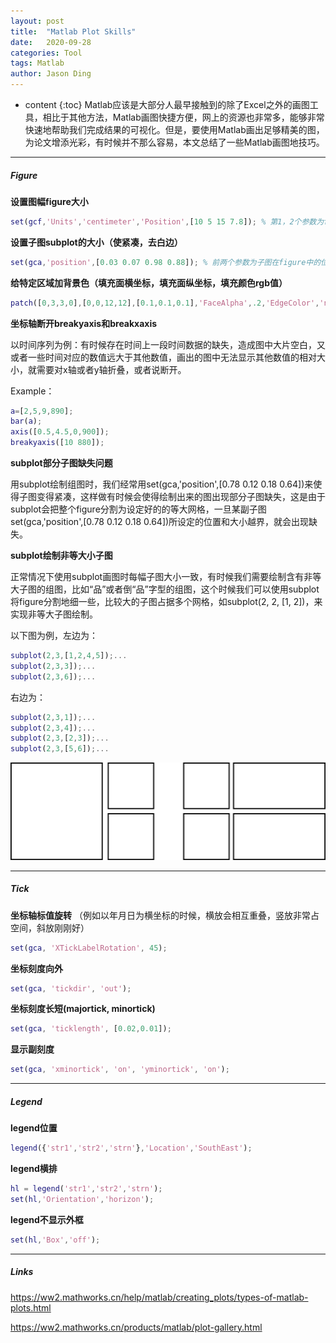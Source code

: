 ```yaml
---
layout: post
title:  "Matlab Plot Skills"
date:   2020-09-28
categories: Tool
tags: Matlab
author: Jason Ding
---
```


* content
{:toc}
Matlab应该是大部分人最早接触到的除了Excel之外的画图工具，相比于其他方法，Matlab画图快捷方便，网上的资源也非常多，能够非常快速地帮助我们完成结果的可视化。但是，要使用Matlab画出足够精美的图，为论文增添光彩，有时候并不那么容易，本文总结了一些Matlab画图地技巧。




---

##### Figure

**设置图幅figure大小**

```matlab
set(gcf,'Units','centimeter','Position',[10 5 15 7.8]); % 第1，2个参数为figure位置，第3，4个参数为figure大小
```

**设置子图subplot的大小（使紧凑，去白边）**

```matlab
set(gca,'position',[0.03 0.07 0.98 0.88]); % 前两个参数为子图在figure中的位置，第3，4个参数代表子图大小，数字代表百分比
```

**给特定区域加背景色（填充面横坐标，填充面纵坐标，填充颜色rgb值）**

```matlab
patch([0,3,3,0],[0,0,12,12],[0.1,0.1,0.1],'FaceAlpha',.2,'EdgeColor','none');
```

**坐标轴断开breakyaxis和breakxaxis**

以时间序列为例：有时候存在时间上一段时间数据的缺失，造成图中大片空白，又或者一些时间对应的数值远大于其他数值，画出的图中无法显示其他数值的相对大小，就需要对x轴或者y轴折叠，或者说断开。

Example：

```matlab
a=[2,5,9,890];
bar(a);
axis([0.5,4.5,0,900]);
breakyaxis([10 880]);
```

**subplot部分子图缺失问题**

用subplot绘制组图时，我们经常用set(gca,'position',[0.78 0.12 0.18 0.64])来使得子图变得紧凑，这样做有时候会使得绘制出来的图出现部分子图缺失，这是由于subplot会把整个figure分割为设定好的的等大网格，一旦某副子图set(gca,'position',[0.78 0.12 0.18 0.64])所设定的位置和大小越界，就会出现缺失。

**subplot绘制非等大小子图**

正常情况下使用subplot画图时每幅子图大小一致，有时候我们需要绘制含有非等大子图的组图，比如“品”或者倒“品”字型的组图，这个时候我们可以使用subplot将figure分割地细一些，比较大的子图占据多个网格，如subplot(2, 2, [1, 2])，来实现非等大子图绘制。

以下图为例，左边为：

```matlab
subplot(2,3,[1,2,4,5]);...
subplot(2,3,3]);...
subplot(2,3,6]);...
```

右边为：

```matlab
subplot(2,3,1]);...
subplot(2,3,4]);...
subplot(2,3,[2,3]);...
subplot(2,3,[5,6]);...
```



![](https://raw.githubusercontent.com/Sardingfish/Sardingfish.github.io/master/image/Others/subplot.png)

---

##### **Tick**

**坐标轴标值旋转** （例如以年月日为横坐标的时候，横放会相互重叠，竖放非常占空间，斜放刚刚好）

```matlab
set(gca, 'XTickLabelRotation', 45);
```

**坐标刻度向外**

```matlab
set(gca, 'tickdir', 'out');
```

**坐标刻度长短(majortick, minortick)**

```matlab
set(gca, 'ticklength', [0.02,0.01]);
```

**显示副刻度**

```matlab
set(gca, 'xminortick', 'on', 'yminortick', 'on');
```

---

##### **Legend**

**legend位置**

```matlab
legend({'str1','str2','strn'},'Location','SouthEast');
```

**legend横排**

```matlab
hl = legend('str1','str2','strn');
set(hl,'Orientation','horizon');
```

**legend不显示外框** 

```matlab
set(hl,'Box','off');
```

---

##### Links

https://ww2.mathworks.cn/help/matlab/creating_plots/types-of-matlab-plots.html

https://ww2.mathworks.cn/products/matlab/plot-gallery.html

